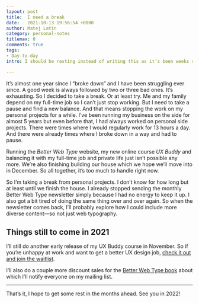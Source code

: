 ```yaml
---
layout: post
title:  I need a break
date:   2021-10-13 19:56:54 +0000
author: Matej Latin
category: personal-notes
titlemax: 8
comments: true
tags:
- Day-to-day
intro: I should be resting instead of writing this as it’s been weeks since I started feeling like shit again. I’ve been juggling my full-time job, my personal projects, my private life, and failing at it, for almost a year now.

---
```


It’s almost one year since I “broke down” and I have been struggling ever since. A good week is always followed by two or three bad ones. It’s exhausting. So I decided to take a break. Or at least try. Me and my family depend on my full-time job so I can’t just stop working. But I need to take a pause and find a new balance. And that means stopping the work on my personal projects for a while. I’ve been running my business on the side for almost 5 years but even before that, I had always worked on personal side projects. There were times where I would regularly work for 13 hours a day. And there were already times where I broke down in a way and had to pause.

Running the *Better Web Type* website, my new online course *UX Buddy* and balancing it with my full-time job and private life just isn’t possible any more. We’re also finishing building our house which we hope we’ll move into in December. So all together, it’s too much to handle right now.

So I’m taking a break from personal projects. I don’t know for how long but at least until we finish the house. I already stopped sending the monthly Better Web Type newsletter simply because I had no energy to keep it up. I also got a bit tired of doing the same thing over and over again. So when the newsletter comes back, I’ll probably explore how I could include more diverse content—so not just web typography.

## Things still to come in 2021

I’ll still do another early release of my UX Buddy course in November. So if you’re unhappy at work and want to get a better UX design job, [check it out and join the waitlist](https://uxbuddy.co/).

<div>
<p>I’ll also do a couple more discount sales for the <a href="https://betterwebtype.com/web-typography-book/">Better Web Type book</a> about which I’ll notify everyone on my mailing list.</p>
</div>

---

That’s it, I hope to get some rest in the months ahead. See you in 2022!